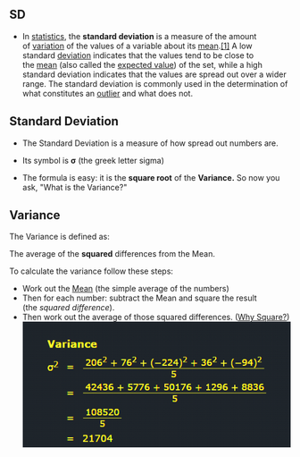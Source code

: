 
## SD

- In [statistics](https://en.wikipedia.org/wiki/Statistics "Statistics"), the **standard deviation** is a measure of the amount of [variation](https://en.wikipedia.org/wiki/Variance "Variance") of the values of a variable about its [mean](https://en.wikipedia.org/wiki/Expected_value "Expected value").[[1]](https://en.wikipedia.org/wiki/Standard_deviation#cite_note-StatNotes-1) A low standard [deviation](https://en.wikipedia.org/wiki/Deviation_(statistics) "Deviation (statistics)") indicates that the values tend to be close to the [mean](https://en.wikipedia.org/wiki/Mean "Mean") (also called the [expected value](https://en.wikipedia.org/wiki/Expected_value "Expected value")) of the set, while a high standard deviation indicates that the values are spread out over a wider range. The standard deviation is commonly used in the determination of what constitutes an [outlier](https://en.wikipedia.org/wiki/Outlier "Outlier") and what does not.

## Standard Deviation

- The Standard Deviation is a measure of how spread out numbers are.

- Its symbol is **σ** (the greek letter sigma)

- The formula is easy: it is the **square root** of the **Variance.** So now you ask, "What is the Variance?"

## Variance

The Variance is defined as:

The average of the **squared** differences from the Mean.

To calculate the variance follow these steps:

- Work out the [Mean](https://www.mathsisfun.com/mean.html) (the simple average of the numbers)
- Then for each number: subtract the Mean and square the result (the _squared difference_).
- Then work out the average of those squared differences. ([Why Square?](https://www.mathsisfun.com/data/standard-deviation.html#WhySquare))
![alt text](image.png)
